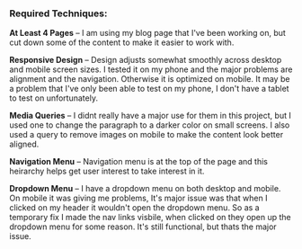 ### Required Techniques:

**At Least 4 Pages** – I am using my blog page that I've been working on, but cut down some of the content to make it easier to work with.

**Responsive Design** – Design adjusts somewhat smoothly across desktop and mobile screen sizes. I tested it on my phone and the major problems are alignment and the navigation. Otherwise it is optimized on mobile. It may be a problem that I've only been able to test on my phone, I don't have a tablet to test on unfortunately.

**Media Queries** – I didnt really have a major use for them in this project, but I used one to change the paragraph to a darker color on small screens. I also used a query to remove images on mobile to make the content look better aligned.

**Navigation Menu** – Navigation menu is at the top of the page and this heirarchy helps get user interest to take interest in it. 

**Dropdown Menu** – I have a dropdown menu on both desktop and mobile. On mobile it was giving me problems, It's major issue was that when I clicked on my header it wouldn't open the dropdown menu. So as a temporary fix I made the nav links visbile, when clicked on they open up the dropdown menu for some reason. It's still functional, but thats the major issue.

